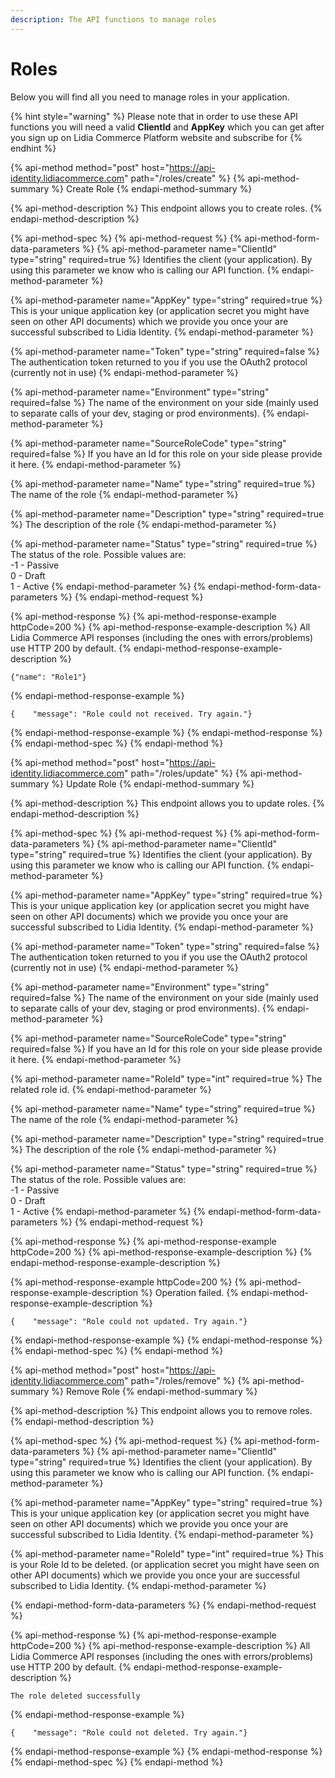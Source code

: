 ```yaml
---
description: The API functions to manage roles
---
```


# Roles

Below you will find all you need to manage roles in your application.

{% hint style="warning" %}
Please note that in order to use these API functions you will need a valid **ClientId** and **AppKey** which you can get after you sign up on Lidia Commerce Platform website and subscribe for
{% endhint %}

{% api-method method="post" host="https://api-identity.lidiacommerce.com" path="/roles/create" %}
{% api-method-summary %}
Create Role
{% endapi-method-summary %}

{% api-method-description %}
This endpoint allows you to create roles.
{% endapi-method-description %}

{% api-method-spec %}
{% api-method-request %}
{% api-method-form-data-parameters %}
{% api-method-parameter name="ClientId" type="string" required=true %}
Identifies the client \(your application\). By using this parameter we know who is calling our API function.
{% endapi-method-parameter %}

{% api-method-parameter name="AppKey" type="string" required=true %}
This is your unique application key \(or application secret you might have seen on other API documents\) which we provide you once your are successful subscribed to Lidia Identity.
{% endapi-method-parameter %}

{% api-method-parameter name="Token" type="string" required=false %}
The authentication token returned to you if you use the OAuth2 protocol \(currently not in use\)
{% endapi-method-parameter %}

{% api-method-parameter name="Environment" type="string" required=false %}
The name of the environment on your side \(mainly used to separate calls of your dev, staging or prod environments\).
{% endapi-method-parameter %}

{% api-method-parameter name="SourceRoleCode" type="string" required=false %}
If you have an Id for this role on your side please provide it here.
{% endapi-method-parameter %}

{% api-method-parameter name="Name" type="string" required=true %}
The name of the role
{% endapi-method-parameter %}

{% api-method-parameter name="Description" type="string" required=true %}
The description of the role
{% endapi-method-parameter %}

{% api-method-parameter name="Status" type="string" required=true %}
The status of the role. Possible values are:  
-1 - Passive   
 0 - Draft  
 1 - Active
{% endapi-method-parameter %}
{% endapi-method-form-data-parameters %}
{% endapi-method-request %}

{% api-method-response %}
{% api-method-response-example httpCode=200 %}
{% api-method-response-example-description %}
All Lidia Commerce API responses (including the ones with errors/problems) use HTTP 200 by default. 
{% endapi-method-response-example-description %}
```
{"name": "Role1"}
```
{% endapi-method-response-example %}


```
{    "message": "Role could not received. Try again."}
```
{% endapi-method-response-example %}
{% endapi-method-response %}
{% endapi-method-spec %}
{% endapi-method %}

{% api-method method="post" host="https://api-identity.lidiacommerce.com" path="/roles/update" %}
{% api-method-summary %}
Update Role
{% endapi-method-summary %}

{% api-method-description %}
This endpoint allows you to update roles.
{% endapi-method-description %}

{% api-method-spec %}
{% api-method-request %}
{% api-method-form-data-parameters %}
{% api-method-parameter name="ClientId" type="string" required=true %}
Identifies the client \(your application\). By using this parameter we know who is calling our API function.
{% endapi-method-parameter %}

{% api-method-parameter name="AppKey" type="string" required=true %}
This is your unique application key \(or application secret you might have seen on other API documents\) which we provide you once your are successful subscribed to Lidia Identity.
{% endapi-method-parameter %}

{% api-method-parameter name="Token" type="string" required=false %}
The authentication token returned to you if you use the OAuth2 protocol \(currently not in use\)
{% endapi-method-parameter %}

{% api-method-parameter name="Environment" type="string" required=false %}
The name of the environment on your side \(mainly used to separate calls of your dev, staging or prod environments\).
{% endapi-method-parameter %}

{% api-method-parameter name="SourceRoleCode" type="string" required=false %}
If you have an Id for this role on your side please provide it here.
{% endapi-method-parameter %}

{% api-method-parameter name="RoleId" type="int" required=true %}
The related role id.
{% endapi-method-parameter %}

{% api-method-parameter name="Name" type="string" required=true %}
The name of the role
{% endapi-method-parameter %}

{% api-method-parameter name="Description" type="string" required=true %}
The description of the role
{% endapi-method-parameter %}

{% api-method-parameter name="Status" type="string" required=true %}
The status of the role. Possible values are:  
-1 - Passive   
 0 - Draft  
 1 - Active
{% endapi-method-parameter %}
{% endapi-method-form-data-parameters %}
{% endapi-method-request %}

{% api-method-response %}
{% api-method-response-example httpCode=200 %}
{% api-method-response-example-description %}
{% endapi-method-response-example-description %}

{% api-method-response-example httpCode=200 %}
{% api-method-response-example-description %}
Operation failed.
{% endapi-method-response-example-description %}

```
{    "message": "Role could not updated. Try again."}
```
{% endapi-method-response-example %}
{% endapi-method-response %}
{% endapi-method-spec %}
{% endapi-method %}

{% api-method method="post" host="https://api-identity.lidiacommerce.com" path="/roles/remove" %}
{% api-method-summary %}
Remove Role
{% endapi-method-summary %}

{% api-method-description %}
This endpoint allows you to remove roles.
{% endapi-method-description %}

{% api-method-spec %}
{% api-method-request %}
{% api-method-form-data-parameters %}
{% api-method-parameter name="ClientId" type="string" required=true %}
Identifies the client \(your application\). By using this parameter we know who is calling our API function.
{% endapi-method-parameter %}

{% api-method-parameter name="AppKey" type="string" required=true %}
This is your unique application key \(or application secret you might have seen on other API documents\) which we provide you once your are successful subscribed to Lidia Identity.
{% endapi-method-parameter %}

{% api-method-parameter name="RoleId" type="int" required=true %}
This is your Role Id to be deleted. \(or application secret you might have seen on other API documents\) which we provide you once your are successful subscribed to Lidia Identity.
{% endapi-method-parameter %}

{% endapi-method-form-data-parameters %}
{% endapi-method-request %}

{% api-method-response %}
{% api-method-response-example httpCode=200 %}
{% api-method-response-example-description %}
All Lidia Commerce API responses (including the ones with errors/problems) use HTTP 200 by default. 
{% endapi-method-response-example-description %}
```
The role deleted successfully
```
{% endapi-method-response-example %}


```
{    "message": "Role could not deleted. Try again."}
```
{% endapi-method-response-example %}
{% endapi-method-response %}
{% endapi-method-spec %}
{% endapi-method %}

